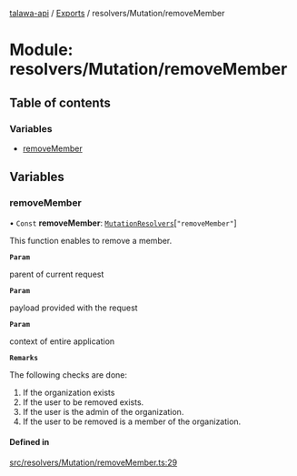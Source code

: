 [talawa-api](../README.md) / [Exports](../modules.md) / resolvers/Mutation/removeMember

# Module: resolvers/Mutation/removeMember

## Table of contents

### Variables

- [removeMember](resolvers_Mutation_removeMember.md#removemember)

## Variables

### removeMember

• `Const` **removeMember**: [`MutationResolvers`](types_generatedGraphQLTypes.md#mutationresolvers)[``"removeMember"``]

This function enables to remove a member.

**`Param`**

parent of current request

**`Param`**

payload provided with the request

**`Param`**

context of entire application

**`Remarks`**

The following checks are done:
1. If the organization exists
2. If the user to be removed exists.
3. If the user is the admin of the organization.
4. If the user to be removed is a member of the organization.

#### Defined in

[src/resolvers/Mutation/removeMember.ts:29](https://github.com/PalisadoesFoundation/talawa-api/blob/7d5b1e7/src/resolvers/Mutation/removeMember.ts#L29)
